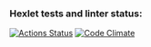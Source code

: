 ### Hexlet tests and linter status:
[![Actions Status](https://github.com/inariik/frontend-project-44/workflows/hexlet-check/badge.svg)](https://github.com/inariik/frontend-project-44/actions)
[![Code Climate](https://codeclimate.com/github/frontend-project-44/inariik.png)](https://codeclimate.com/github/frontend-project-44/inariik)
